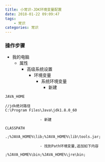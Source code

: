 ```yaml
---
title: 小常识-JDK环境变量配置
date: 2018-01-22 09:09:47
tags:
	- 常识
categories: 常识
---
```


### 操作步骤

- 我的电脑
	- 属性
		- 高级系统设置
			- 环境变量
				- 系统环境变量
					- 新建
```
JAVA_HOME
  
//jdk绝对路径
C:\Program Files\Java\jdk1.8.0_60
```
					- 新建
```
CLASSPATH
  
.;%JAVA_HOME%\lib;%JAVA_HOME%\lib\tools.jar;
```
					- 找到Path环境变量,追加如下内容
```
;%JAVA_HOME%\bin;%JAVA_HOME%\jre\bin;
```
